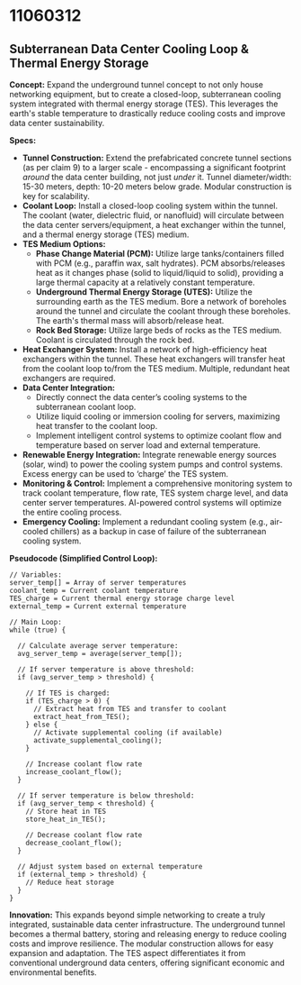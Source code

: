 # 11060312

## Subterranean Data Center Cooling Loop & Thermal Energy Storage

**Concept:** Expand the underground tunnel concept to not only house networking equipment, but to create a closed-loop, subterranean cooling system integrated with thermal energy storage (TES). This leverages the earth's stable temperature to drastically reduce cooling costs and improve data center sustainability.

**Specs:**

*   **Tunnel Construction:** Extend the prefabricated concrete tunnel sections (as per claim 9) to a larger scale - encompassing a significant footprint *around* the data center building, not just *under* it.  Tunnel diameter/width: 15-30 meters, depth: 10-20 meters below grade. Modular construction is key for scalability.
*   **Coolant Loop:** Install a closed-loop cooling system within the tunnel. The coolant (water, dielectric fluid, or nanofluid) will circulate between the data center servers/equipment, a heat exchanger within the tunnel, and a thermal energy storage (TES) medium.
*   **TES Medium Options:**
    *   **Phase Change Material (PCM):**  Utilize large tanks/containers filled with PCM (e.g., paraffin wax, salt hydrates). PCM absorbs/releases heat as it changes phase (solid to liquid/liquid to solid), providing a large thermal capacity at a relatively constant temperature.
    *   **Underground Thermal Energy Storage (UTES):** Utilize the surrounding earth as the TES medium. Bore a network of boreholes around the tunnel and circulate the coolant through these boreholes. The earth's thermal mass will absorb/release heat.
    *   **Rock Bed Storage:** Utilize large beds of rocks as the TES medium. Coolant is circulated through the rock bed.
*   **Heat Exchanger System:** Install a network of high-efficiency heat exchangers within the tunnel. These heat exchangers will transfer heat from the coolant loop to/from the TES medium. Multiple, redundant heat exchangers are required.
*   **Data Center Integration:**
    *   Directly connect the data center’s cooling systems to the subterranean coolant loop.
    *   Utilize liquid cooling or immersion cooling for servers, maximizing heat transfer to the coolant loop.
    *   Implement intelligent control systems to optimize coolant flow and temperature based on server load and external temperature.
*   **Renewable Energy Integration:** Integrate renewable energy sources (solar, wind) to power the cooling system pumps and control systems. Excess energy can be used to ‘charge’ the TES system.
*   **Monitoring & Control:** Implement a comprehensive monitoring system to track coolant temperature, flow rate, TES system charge level, and data center server temperatures.  AI-powered control systems will optimize the entire cooling process.
*   **Emergency Cooling:** Implement a redundant cooling system (e.g., air-cooled chillers) as a backup in case of failure of the subterranean cooling system.

**Pseudocode (Simplified Control Loop):**

```
// Variables:
server_temp[] = Array of server temperatures
coolant_temp = Current coolant temperature
TES_charge = Current thermal energy storage charge level
external_temp = Current external temperature

// Main Loop:
while (true) {

  // Calculate average server temperature:
  avg_server_temp = average(server_temp[]);

  // If server temperature is above threshold:
  if (avg_server_temp > threshold) {

    // If TES is charged:
    if (TES_charge > 0) {
      // Extract heat from TES and transfer to coolant
      extract_heat_from_TES();
    } else {
      // Activate supplemental cooling (if available)
      activate_supplemental_cooling();
    }

    // Increase coolant flow rate
    increase_coolant_flow();
  }

  // If server temperature is below threshold:
  if (avg_server_temp < threshold) {
    // Store heat in TES
    store_heat_in_TES();

    // Decrease coolant flow rate
    decrease_coolant_flow();
  }

  // Adjust system based on external temperature
  if (external_temp > threshold) {
    // Reduce heat storage
  }
}
```

**Innovation:** This expands beyond simple networking to create a truly integrated, sustainable data center infrastructure. The underground tunnel becomes a thermal battery, storing and releasing energy to reduce cooling costs and improve resilience.  The modular construction allows for easy expansion and adaptation. The TES aspect differentiates it from conventional underground data centers, offering significant economic and environmental benefits.